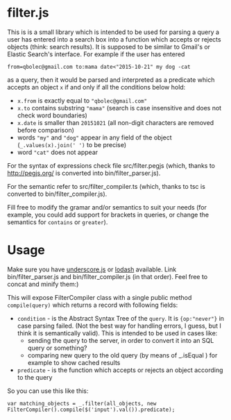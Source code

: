 # filter.js

This is is a small library which is intended to be used for parsing a query a user has entered into a search box into a function which accepts or rejects objects (think: search results).
It is supposed to be similar to Gmail's or Elastic Search's interface.
For example if the user has entered 
```
from=qbolec@gmail.com to:mama date<"2015-10-21" my dog -cat
``` 
as a query, then it would be parsed and interpreted as a predicate which accepts an object `x` if and only if all the conditions below hold:
* `x.from` is exactly equal to `"qbolec@gmail.com"`
* `x.to` contains substring `"mama"` (search is case insensitive and does not check word boundaries)
* `x.date` is smaller than `20151021` (all non-digit characters are removed before comparison)
* words `"my"` and `"dog"` appear in any field of the object (`_.values(x).join(' ')` to be precise)
* word `"cat"` does not appear

For the syntax of expressions check file src/filter.pegjs (which, thanks to http://pegjs.org/ is converted into bin/filter_parser.js).

For the semantic refer to src/filter_compiler.ts (which, thanks to tsc is converted to bin/filter_compiler.js).

Fill free to modify the gramar and/or semantics to suit your needs (for example, you could add support for brackets in queries, or change the semantics for `contains` or `greater`).

# Usage

Make sure you have [underscore.js](http://underscorejs.org/) or [lodash](https://lodash.com) available.
Link bin/filter_parser.js and bin/filter_compiler.js (in that order).
Feel free to concat and minify them:)

This will expose FilterCompiler class with a single public method `compile(query)` which returns a record with following fields:
* `condition` - is the Abstract Syntax Tree of the `query`. It is `{op:"never"}` in case parsing failed. (Not the best way for handling errors, I guess, but I think it is semantically valid). This is intended to be used in cases like: 
  * sending the query to the server, in order to convert it into an SQL query or something?
  * comparing new query to the old query (by means of _.isEqual ) for example to show cached results 
* `predicate` - is the function which accepts or rejects an object according to the query

So you can use this like this:
```
var matching_objects = _.filter(all_objects, new FilterCompiler().compile($('input').val()).predicate);
```
